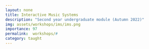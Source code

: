 ```yaml
---
layout: none
title: Interactive Music Systems
description: "Second year undergraduate module (Autumn 2022)"
img: assets/workshops/ims/ims.png
importance: 97
permalink:  workshops/#
category: taught
---
```

